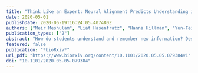 ```yaml
---
title: "Think Like an Expert: Neural Alignment Predicts Understanding in Students Taking an Introduction to Computer Science Course"
date: 2020-05-01
publishDate: 2020-06-19T16:24:05.407480Z
authors: ["Meir Meshulam", "Liat Hasenfratz", "Hanna Hillman", "Yun-Fei Liu", "Mai Nguyen", "Kenneth A. Norman", "Uri Hasson"]
publication_types: ["2"]
abstract: "How do students understand and remember new information? Despite major advances in measuring human brain activity during and after educational experiences, it is unclear how learners internalize new content, especially in real-life and online settings. In this work, we introduce a neural measure for predicting and assessing learning outcomes. Our approach hinges on the idea that successful learning involves forming the “right” set of neural representations, which are captured in “canonical” activity patterns shared across individuals. Specifically, we hypothesized that understanding is mirrored in “neural alignment”: the degree to which an individual learner’s neural representations match those of experts, as well as those of other learners. We tested this hypothesis in a longitudinal functional MRI study that regularly scanned college students enrolled in an introduction to computer science course. We additionally scanned graduate student “experts” in computer science. We found that alignment among students successfully predicted overall performance in a final exam. Furthermore, within individual students, concepts that evoked better alignment with the experts and with their fellow students were better understood, revealing neural patterns associated with understanding specific concepts. These results provide support for a novel neural measure of concept understanding that can be used to assess and predict learning outcomes in real-life contexts"
featured: false
publication: "*bioRxiv*"
url_pdf: "https://www.biorxiv.org/content/10.1101/2020.05.05.079384v1"
doi: "10.1101/2020.05.05.079384"
---
```


